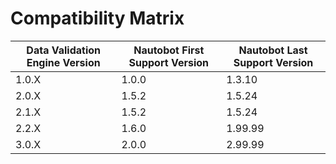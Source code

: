 # Compatibility Matrix

| Data Validation Engine Version | Nautobot First Support Version | Nautobot Last Support Version |
| ------------------------------ | ------------------------------ | ----------------------------- |
| 1.0.X                          | 1.0.0                          | 1.3.10                        |
| 2.0.X                          | 1.5.2                          | 1.5.24                        |
| 2.1.X                          | 1.5.2                          | 1.5.24                        |
| 2.2.X                          | 1.6.0                          | 1.99.99                       |
| 3.0.X                          | 2.0.0                          | 2.99.99                       |
